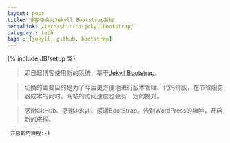 ```yaml
---
layout: post
title: 博客切换为Jekyll Bootstrap系统
permalink: /tech/shit-to-jekyllbootstrap/
category : tech
tags : [jekyll, github, bootstrap]
---
```

{% include JB/setup %}

>即日起博客使用新的系统，基于[Jekyll Bootstrap](http://jekyllbootstrap.com/)。

>切换的主要目的是为了今后更方便地进行版本管理、代码排版，在节省服务器成本的同时，网站的访问速度也会有一定的提升。

>感谢GitHub、感谢Jekyll、感谢BootStrap。告别WordPress的臃肿，开启新的旅程。

     开启新的旅程:-)







